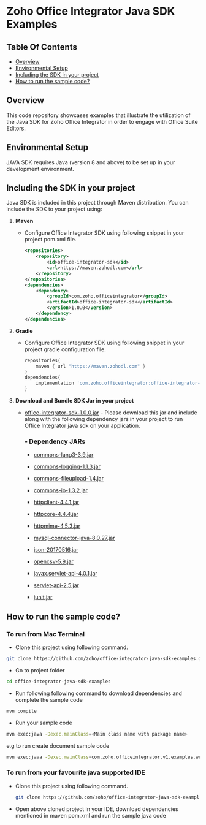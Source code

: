 # Zoho Office Integrator Java SDK Examples

## Table Of Contents

* [Overview](#overview)
* [Environmental Setup](#environmental-setup)
* [Including the SDK in your project](#including-the-sdk-in-your-project)
* [How to run the sample code?](#how-to-run-the-sample-code)

## Overview

This code repository showcases examples that illustrate the utilization of the Java SDK for Zoho Office Integrator in order to engage with Office Suite Editors.

## Environmental Setup

JAVA SDK requires Java (version 8 and above) to be set up in your development environment.

## Including the SDK in your project

Java SDK is included in this project through Maven distribution. You can include the SDK to your project using:

1. **Maven**

    - Configure Office Integrator SDK using following snippet in your project pom.xml file.

        ```xml
        <repositories>
            <repository>
                <id>office-integrator-sdk</id>
                <url>https://maven.zohodl.com</url>
            </repository>
        </repositories>
        <dependencies>
            <dependency>
                <groupId>com.zoho.officeintegrator</groupId>
                <artifactId>office-integrator-sdk</artifactId>
                <version>1.0.0</version>
            </dependency>
        </dependencies>
        ```

2. **Gradle**
    
    - Configure Office Integrator SDK using following snippet in your project gradle configuration file.

        ```gradle
        repositories{
            maven { url "https://maven.zohodl.com" }
        }
        dependencies{
            implementation 'com.zoho.officeintegrator:office-integrator-sdk:1.0.0'
        }
        ```

3. **Download and Bundle SDK Jar in your project**
   
   * [office-integrator-sdk-1.0.0.jar](https://maven.zohodl.com/com/zoho/officeintegrator/office-integrator-sdk/1.0.0/office-integrator-sdk-1.0.0.jar) - Please download this jar and include along with the following dependency jars in your project to run Office Integrator java sdk on your application.

        ### -  Dependency JARs

        * [commons-lang3-3.9.jar](https://mvnrepository.com/artifact/org.apache.commons/commons-lang3/3.9)

        * [commons-logging-1.1.3.jar](https://mvnrepository.com/artifact/commons-logging/commons-logging/1.1.3)

        * [commons-fileupload-1.4.jar](https://mvnrepository.com/artifact/commons-fileupload/commons-fileupload/1.4)

        * [commons-io-1.3.2.jar](https://mvnrepository.com/artifact/commons-io/commons-io/1.3.2)

        * [httpclient-4.4.1.jar](https://mvnrepository.com/artifact/org.apache.httpcomponents/httpclient/4.4.1)

        * [httpcore-4.4.4.jar](https://mvnrepository.com/artifact/org.apache.httpcomponents/httpcore/4.4.4)

        * [httpmime-4.5.3.jar](https://mvnrepository.com/artifact/org.apache.httpcomponents/httpmime/4.5.3)

        * [mysql-connector-java-8.0.27.jar](https://mvnrepository.com/artifact/mysql/mysql-connector-java/8.0.27)

        * [json-20170516.jar](https://mvnrepository.com/artifact/org.json/json/20170516)

        * [opencsv-5.9.jar](https://mvnrepository.com/artifact/com.opencsv/opencsv/5.9)

        * [javax.servlet-api-4.0.1.jar](https://mvnrepository.com/artifact/javax.servlet/javax.servlet-api/4.0.1)

        * [servlet-api-2.5.jar](https://mvnrepository.com/artifact/javax.servlet/servlet-api/2.5)

        * [junit.jar](https://mvnrepository.com/artifact/junit/junit)

## **How to run the sample code?**

### To run from Mac Terminal
   - Clone this project using following command.
   ```sh
   git clone https://github.com/zoho/office-integrator-java-sdk-examples.git
   ```
   - Go to project folder

   ```sh
   cd office-integrator-java-sdk-examples
   ```
   - Run following following command to download dependencies and complete the sample code

   ```sh
   mvn compile
   ```
   - Run your sample code

   ```sh
   mvn exec:java -Dexec.mainClass=<Main class name with package name>
   ```

   e.g to run create document sample code

   ```sh
   mvn exec:java -Dexec.mainClass=com.zoho.officeintegrator.v1.examples.writer.CreateDocument
   ```
 
### To run from your favourite java supported IDE

- Clone this project using following command.

   ```sh
   git clone https://github.com/zoho/office-integrator-java-sdk-examples.git
   ```

- Open above cloned project in your IDE, download dependencies mentioned in maven pom.xml and run the sample java code
